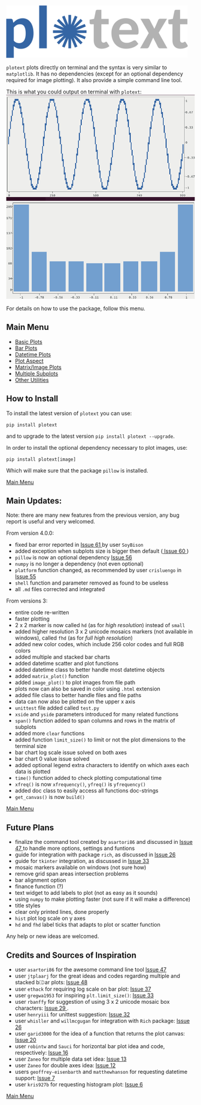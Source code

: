 <p align="left">  <img src="https://raw.githubusercontent.com/piccolomo/plotext/master/images/logo.png" /></p>

`plotext` plots directly on terminal and the syntax is very similar to `matplotlib`. It has no dependencies (except for an optional dependency required for image plotting).
It also provide a simple command line tool.

This is what you could output on terminal with `plotext`:
![example](https://raw.githubusercontent.com/piccolomo/plotext/master/images/subplots.png)

For details on how to use the package, follow this menu.

## Main Menu

- [ Basic Plots ](https://github.com/piccolomo/plotext/blob/master/readme/basic.md) 
- [ Bar Plots ](https://github.com/piccolomo/plotext/blob/master/readme/bar.md)
- [ Datetime Plots ](https://github.com/piccolomo/plotext/blob/master/readme/datetime.md)
- [ Plot Aspect ](https://github.com/piccolomo/plotext/blob/master/readme/aspect.md)
- [ Matrix/Image Plots ](https://github.com/piccolomo/plotext/blob/master/readme/matrix-image-plots.md)
- [ Multiple Subplots ](https://github.com/piccolomo/plotext/blob/master/readme/subplots.md)
- [ Other Utilities ](https://github.com/piccolomo/plotext/blob/master/readme/other.md)


## How to Install
To install the latest version of `plotext` you can use:
```
pip install plotext
```
and to upgrade to the latest version `pip install plotext --upgrade`.

In order to install the optional dependency necessary to plot images, use:

```
pip install plotext[image]
```

Which will make sure that the package `pillow` is installed. 


[ Main Menu ](https://github.com/piccolomo/plotext#main-menu)




## Main Updates:
Note: there are many new features from the previous version, any bug report is useful and very welcomed.

From version 4.0.0:

 - fixed bar error reported in [ Issue 61 ](https://github.com/piccolomo/plotext/issues/61) by user `SoyBison`
 - added exception when subplots size is bigger then default ([ Issue 60 ](https://github.com/piccolomo/plotext/issues/60))
 - `pillow` is now an optional dependency [ Issue 56 ](https://github.com/piccolomo/plotext/issues/56)
 - `numpy` is no longer a dependency (not even optional)
 - `platform` function changed, as recommended by user `crisluengo` in [ Issue 55 ](https://github.com/piccolomo/plotext/issues/55)
 - `shell` function and parameter removed as found to be useless
 - all `.md` files corrected and integrated

From versions 3:

  - entire code re-written
  - faster plotting
  - 2 x 2 marker is now called `hd` (as for *high resolution*) instead of `small`
  - added higher resolution 3 x 2 unicode mosaics markers (not available in windows), called `fhd` (as for *full high resolution*)
  - added new color codes, which include 256 color codes and full RGB colors
  - added multiple and stacked bar charts
  - added datetime scatter and plot functions
  - added datetime class to better handle most datetime objects
  - added `matrix_plot()` function
  - added `image_plot()` to plot images from file path
  - plots now can also be saved in color using `.html` extension
  - added file class to better handle files and file paths
  - data can now also be plotted on the upper x axis
  - `unittest` file added called `test.py`
  - `xside` and `yside` parameters introduced for many related functions
  - `span()` function added to span columns and rows in the matrix of subplots
  - added more `clear` functions
  - added function `limit_size()` to limit or not the plot dimensions to the terminal size
  - bar chart log scale issue solved on both axes
  - bar chart 0 value issue solved
  - added optional legend extra characters to identify on which axes each data is plotted
  - `time()` function added to check plotting computational time
  - `xfreq()` is now `xfrequency()`, `yfreq()` is `yfrequency()`
  - added doc class to easily access all functions doc-strings 
  - `get_canvas()` is now `build()`


[ Main Menu ](https://github.com/piccolomo/plotext#main-menu)


## Future Plans

 - finalize the command tool created by `asartori86` and discussed in [ Issue 47 ](https://github.com/piccolomo/plotext/issues/47) to handle more options, settings and funtions
 - guide for integration with package `rich`, as discussed in [ Issue 26 ](https://github.com/piccolomo/plotext/issues/26)
 - guide for `tkinter` integration, as discussed in [ Issue 33 ](https://github.com/piccolomo/plotext/issues/33)
 - mosaic markers available on windows (not sure how)
 - remove grid span areas intersection problems
 - bar alignment option
 - finance function (?)
 - text widget to add labels to plot (not as easy as it sounds)
 - using `numpy` to make plotting faster (not sure if it will make a difference)
 - title styles
 - clear only printed lines, done properly
 - `hist` plot log scale on y axes 
 - `hd` and `fhd` label ticks that adapts to plot or scatter function

Any help or new ideas are welcomed.


## Credits and Sources of Inspiration
 - user `asartori86` for the awesome command line tool [ Issue 47 ](https://github.com/piccolomo/plotext/issues/47)
 - user `jtplaarj` for the great ideas and codes regarding multiple and stacked b⎄ar plots: [ Issue 48 ](https://github.com/piccolomo/plotext/issues/48)
 - user `ethack` for  requiring log scale on bar plot: [ Issue 37 ](https://github.com/piccolomo/plotext/issues/37)
 - user `gregwa1953` for  inspiring `plt.limit_size()`: [ Issue 33 ](https://github.com/piccolomo/plotext/issues/33)
 - user `rbanffy` for suggestion of using 3 x 2 unicode mosaic box characters: [ Issue 29 ](https://github.com/piccolomo/plotext/issues/29).
 - user `henryiii` for unittest suggestion: [ Issue 32 ](https://github.com/piccolomo/plotext/issues/32)
 - user `whisller` and `willmcgugan` for integration with `Rich` package: [ Issue 26 ](https://github.com/piccolomo/plotext/issues/26)
 - user `garid3000` for the idea of a function that returns the plot canvas: [ Issue 20 ](https://github.com/piccolomo/plotext/issues/20)
 - user `robintw` and `Sauci` for horizontal bar plot idea and code, respectively: [ Issue 16 ](https://github.com/piccolomo/plotext/issues/16)
 - user `Zaneo` for multiple data set idea: [ Issue 13 ](https://github.com/piccolomo/plotext/issues/13)
 - user `Zaneo` for double axes idea: [ Issue 12 ](https://github.com/piccolomo/plotext/issues/12)
 - users `geoffrey-eisenbarth` and  `matthewhanson` for requesting datetime support: [ Issue 7 ](https://github.com/piccolomo/plotext/issues/7)
 - user `kris927b` for requesting histogram plot: [ Issue 6 ](https://github.com/piccolomo/plotext/issues/6)

[ Main Menu ](https://github.com/piccolomo/plotext#main-menu)
